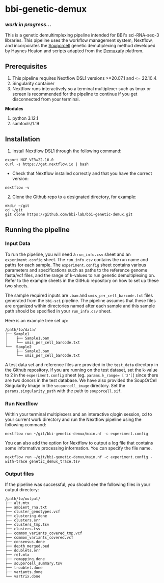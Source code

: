 # bbi-genetic-demux

### *work in progress...* 
This is a genetic demultimplexing pipeline intended for BBI's sci-RNA-seq-3 libraries. This pipeline uses the workflow management system, Nextflow, and incorporates the [Souporcell](https://github.com/wheaton5/souporcell) genetic demutiplexing method developed by Haynes Heaton and scripts adapted from the [Demuxafy](https://demultiplexing-doublet-detecting-docs.readthedocs.io/en/latest/Installation.html) platfrom.

## Prerequisites 

1. This pipeline requires Nextflow DSL1 versions >=20.07.1 and <= 22.10.4. 
2. Singularity container
3. Nextflow runs interactively so a terminal multiplexer such as tmux or screen is recommended for the pipeline to continue if you get disconnected from your terminal. 

**Modules** 
1. python 3.12.1
2. samtools/1.19


## Installation

1. Install Nextflow DSL1 through the following command: 
```
export NXF_VER=22.10.0
curl -s https://get.nextflow.io | bash
```

- Check that Nextflow installed correctly and that you have the correct version: 
```
nextflow -v
```

2. Clone the Github repo to a designated directory, for example: 
```
mkdir ~/git
cd ~/git
git clone https://github.com/bbi-lab/bbi-genetic-demux.git
```


## Running the pipeline 

### Input Data
To run the pipeline, you will need a `run_info.csv` sheet and an `experiment.config` sheet. The `run_info.csv` contains the run name and paths for each sample. The `experiment.config` sheet contains various parameters and specifications such as paths to the reference genome fasta/vcf files, and the range of k-values to run genetic demultiplexing on. Refer to the example sheets in the GitHub repository on how to set up these two sheets. 

The sample required inputs are `.bam` and `umis_per_cell_barcode.txt` files generated from the `bbi-sci` pipeline. The pipeline assumes that these files are organized within directories named after each sample and this sample path should be specified in your `run_info.csv` sheet.

Here is an example tree set up: 

```
/path/to/data/
├── Sample1 
│    ├── Sample1.bam
│    └── umis_per_cell_barcode.txt
└──  Sample2
     ├── Sample2.bam
     └── umis_per_cell_barcode.txt
```

A test data set and reference files are provided in the `test_data` directory in the Github repository. If you are running on the test dataset, set the k-value to 2 in the `experiment.config` sheet (eg. `params.k_range= ['2']`) since there are two donors in the test database. We have also provided the SoupOrCell Singularity Image in the `souporcell_image` directory. Set the `params.singularity_path` with the path to `souporcell.sif`. 


### Run Nextflow 

Within your terminal multiplexers and an interactive qlogin session, cd to your current work directory and run the Nextflow pipeline using the following command:

```
nextflow run ~/git/bbi-genetic-demux/main.nf -c experiment.config
```

You can also add the option for Nextflow to output a log file that contains some informative processing information. You can specify the file name. 
```
nextflow run ~/git/bbi-genetic-demux/main.nf -c experiment.config -with-trace genetic_demux_trace.tsv
```

### Output files 

If the pipeline was successful, you should see the following files in your output directory:

```
/path/to/output/
├── alt.mtx
├── ambient_rna.txt
├── cluster_genotypes.vcf
├── clustering.done
├── clusters.err
├── clusters_tmp.tsv
├── clusters.tsv
├── common_variants_covered_tmp.vcf
├── common_variants_covered.vcf
├── consensus.done
├── depth_merged.bed
├── doublets.err
├── ref.mtx
├── remapping.done
├── souporcell_summary.tsv
├── troublet.done
├── variants.done
└── vartrix.done
```
